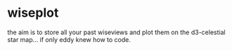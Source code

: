 # wiseplot
 the aim is to store all your past wiseviews and plot them on the d3-celestial star map... if only eddy knew how to code.
